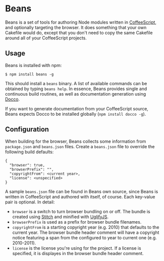 # Beans

Beans is a set of tools for authoring Node modules written in
[CoffeeScript](http://jashkenas.github.com/coffee-script/), and optionally
targeting the browser. It does something that your own Cakefile would do,
except that you don't need to copy the same Cakefile around all of your
CoffeeScript projects.

## Usage

Beans is installed with npm:

    $ npm install beans -g

This should install a `beans` binary. A list of available commands can be
obtained by typing `beans help`. In essence, Beans provides single and
continuous build routines, as well as documentation generation using
[Docco](http://jashkenas.github.com/docco/).

If you want to generate documentation from your CoffeeScript source, Beans
expects Docco to be installed globally (`npm install docco -g`).

## Configuration

When building for the browser, Beans collects some information from
`package.json` and `beans.json` files. Create a `beans.json` file to override
the following build defaults:

    {
      "browser": true,
      "browserPrefix": "",
      "copyrightFrom": <current year>,
      "license": <unspecified>
    }

A sample `beans.json` file can be found in Beans own source, since Beans is
written in CoffeeScript and authored with itself, of course. Each key-value
pair is optional. In detail:

* `browser` is a switch to turn browser bundling on or off. The bundle is
  created using [Stitch](https://github.com/sstephenson/stitch) and minified
  with [UglifyJS](http://marijnhaverbeke.nl/uglifyjs).
* `browserPrefix` is used as a prefix for browser bundle filenames.
* `copyrightFrom` is a starting copyright year (e.g. 2010) that defaults to the
  current year. The browser bundle header comment will have a copyright notice
  featuring a span from the configured to year to current one (e.g. 2010-2011).
* `license` is the license you're using for the project. If a license is
  specified, it is displayes in the browser bundle header comment.
